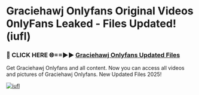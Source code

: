 # Graciehawj Onlyfans Original Videos 0nlyFans Leaked - Files Updated! (iufl)

<h3>🔴 CLICK HERE 🌐==►► <a href="https://tinyurl.com/ehrbuxhb" rel="nofollow">Graciehawj Onlyfans Updated Files</a></h3>

Get Graciehawj Onlyfans and all content. Now you can access all videos and pictures of Graciehawj Onlyfans. New Updated Files 2025!

[![iufl](https://i.imgur.com/lVYEuWS.gif)](https://tinyurl.com/ehrbuxhb)
